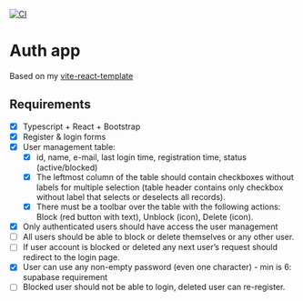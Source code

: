 [![CI](https://github.com/alex-kim-dev/auth-app/actions/workflows/ci.yml/badge.svg)](https://github.com/alex-kim-dev/auth-app/actions/workflows/ci.yml)

# Auth app

Based on my [vite-react-template](https://github.com/alex-kim-dev/vite-react-template)

## Requirements

- [x] Typescript + React + Bootstrap
- [x] Register & login forms
- [x] User management table:
  - [x] id, name, e-mail, last login time, registration time, status (active/blocked)
  - [x] The leftmost column of the table should contain checkboxes without labels for multiple selection (table header contains only checkbox without label that selects or deselects all records).
  - [x] There must be a toolbar over the table with the following actions: Block (red button with text), Unblock (icon), Delete (icon).
- [x] Only authenticated users should have access the user management
- [ ] All users should be able to block or delete themselves or any other user.
- [ ] If user account is blocked or deleted any next user’s request should redirect to the login page.
- [x] User can use any non-empty password (even one character) - min is 6: supabase requirement
- [ ] Blocked user should not be able to login, deleted user can re-register.
